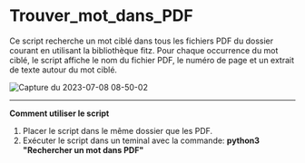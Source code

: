 # Trouver_mot_dans_PDF

Ce script recherche un mot ciblé dans tous les fichiers PDF du dossier courant en utilisant la bibliothèque fitz. 
Pour chaque occurrence du mot ciblé, le script affiche le nom du fichier PDF, le numéro de page et un extrait de texte autour du mot ciblé.


![Capture du 2023-07-08 08-50-02](https://github.com/danydube1971/Trouver_mot_dans_PDF/assets/74633244/6303e388-5977-428a-bde8-e45439be839f)


----------------
**Comment utiliser le script**

1. Placer le script dans le même dossier que les PDF.
2. Exécuter le script dans un teminal avec la commande: **python3 "Rechercher un mot dans PDF"**

